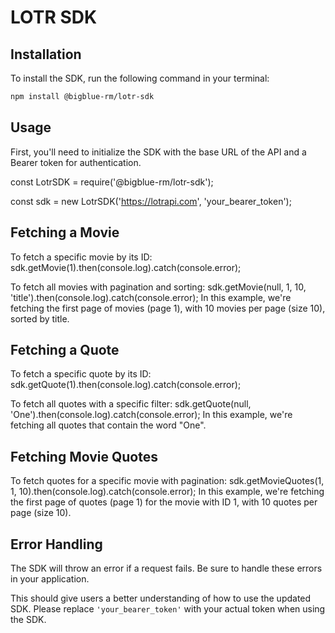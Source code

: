 # LOTR SDK

## Installation

To install the SDK, run the following command in your terminal:
```bash
npm install @bigblue-rm/lotr-sdk
```

## Usage
First, you'll need to initialize the SDK with the base URL of the API and a Bearer token for authentication.

const LotrSDK = require('@bigblue-rm/lotr-sdk');

const sdk = new LotrSDK('https://lotrapi.com', 'your_bearer_token');

## Fetching a Movie
To fetch a specific movie by its ID:
sdk.getMovie(1).then(console.log).catch(console.error);

To fetch all movies with pagination and sorting:
sdk.getMovie(null, 1, 10, 'title').then(console.log).catch(console.error);
In this example, we're fetching the first page of movies (page 1), with 10 movies per page (size 10), sorted by title.

## Fetching a Quote
To fetch a specific quote by its ID:
sdk.getQuote(1).then(console.log).catch(console.error);

To fetch all quotes with a specific filter:
sdk.getQuote(null, 'One').then(console.log).catch(console.error);
In this example, we're fetching all quotes that contain the word "One".

## Fetching Movie Quotes
To fetch quotes for a specific movie with pagination:
sdk.getMovieQuotes(1, 1, 10).then(console.log).catch(console.error);
In this example, we're fetching the first page of quotes (page 1) for the movie with ID 1, with 10 quotes per page (size 10).

## Error Handling
The SDK will throw an error if a request fails. Be sure to handle these errors in your application.

This should give users a better understanding of how to use the updated SDK. Please replace `'your_bearer_token'` with your actual token when using the SDK.

